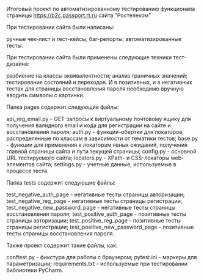 Итоговый проект по автоматизированному тестированию функционала страницы https://b2c.passport.rt.ru сайта "Ростелеком"

При тестировании сайта были написаны:

ручные чек-лист и тест-кейсы;
баг-репорты;
автоматизированные тесты.

При тестировании сайта были применены следующие техники тест-дизайна:

разбиение на классы эквивалентности;
анализ граничных значений;
тестирование состояний и переходов.
И в позитивных, и в негативных тестах для страницы восстановления пароля необходимо вручную вводить символы с картинки.

Папка pages содержит следующие файлы:

api_reg_email.py - GET-запросы к виртуальному почтовому ящику для получения валидного email и кода для регистрации на сайте и восстановления пароля;
auth.py - функции-обертки для локаторов, распределенные по классам в зависимости от тематики тестов;
base.py - функции для применения к локаторам явных ожиданий, получения главной страницы сайта и пути текущей страницы;
config.py - основной URL тестируемого сайта;
locators.py - XPath- и CSS-локаторы web-элементов сайта;
settings.py - учетные данные, используемые в процессе теста.

Папка tests содержит следующие файлы:

test_negative_auth_page - негативные тесты страницы авторизации;
test_negative_reg_page - негативные тесты страницы регистрации;
test_negative_new_password_page - негативные тесты страницы восстановления пароля;
test_positive_auth_page - позитивные тесты страницы авторизации;
test_positive_reg_page - позитивные тесты страницы регистрации;
test_positive_new_password_page - позитивные тесты страницы восстановления пароля.

Также проект содержит такие файлы, как:

conftest.py - фикстура для работы с браузером;
pytest.ini - маркеры для параметризации;
requirements.txt - используемые при тестировании библиотеки PyCharm.

